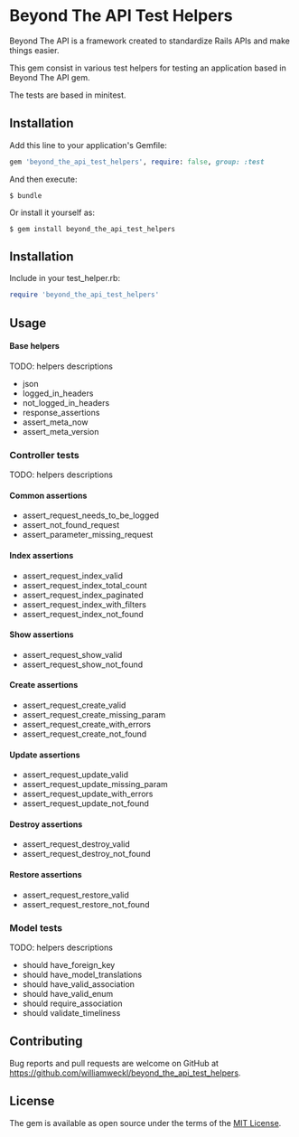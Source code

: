 # Beyond The API Test Helpers

Beyond The API is a framework created to standardize Rails APIs and make things easier.

This gem consist in various test helpers for testing an application based in Beyond The API gem.

The tests are based in minitest.

## Installation

Add this line to your application's Gemfile:

```ruby
gem 'beyond_the_api_test_helpers', require: false, group: :test
```

And then execute:

    $ bundle

Or install it yourself as:

    $ gem install beyond_the_api_test_helpers

## Installation

Include in your test_helper.rb:
```ruby
require 'beyond_the_api_test_helpers'
```

## Usage

#### Base helpers

TODO: helpers descriptions

* json
* logged_in_headers
* not_logged_in_headers
* response_assertions
* assert_meta_now
* assert_meta_version

### Controller tests

TODO: helpers descriptions

#### Common assertions

* assert_request_needs_to_be_logged
* assert_not_found_request
* assert_parameter_missing_request

#### Index assertions

* assert_request_index_valid
* assert_request_index_total_count
* assert_request_index_paginated
* assert_request_index_with_filters
* assert_request_index_not_found

#### Show assertions

* assert_request_show_valid
* assert_request_show_not_found

#### Create assertions

* assert_request_create_valid
* assert_request_create_missing_param
* assert_request_create_with_errors
* assert_request_create_not_found

#### Update assertions

* assert_request_update_valid
* assert_request_update_missing_param
* assert_request_update_with_errors
* assert_request_update_not_found

#### Destroy assertions

* assert_request_destroy_valid
* assert_request_destroy_not_found

#### Restore assertions

* assert_request_restore_valid
* assert_request_restore_not_found

### Model tests

TODO: helpers descriptions

* should have_foreign_key
* should have_model_translations
* should have_valid_association
* should have_valid_enum
* should require_association
* should validate_timeliness

## Contributing

Bug reports and pull requests are welcome on GitHub at https://github.com/williamweckl/beyond_the_api_test_helpers.

## License

The gem is available as open source under the terms of the [MIT License](http://opensource.org/licenses/MIT).

